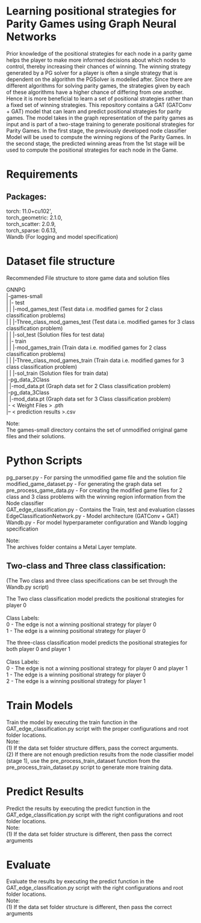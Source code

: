 # Learning positional strategies for Parity Games using Graph Neural Networks

Prior knowledge of the positional strategies for each node in a parity game helps the player to make more informed decisions about which nodes to control, thereby increasing their chances of winning. The winning strategy generated by a PG solver for a player is often a single strategy that is dependent on the algorithm the PGSolver is modelled after. Since there are different algorithms for solving parity games, the strategies given by each of these algorithms have a higher chance of differing from one another. Hence it is more beneficial to learn a set of positional strategies rather than a fixed set of winning strategies. This repository contains a GAT (GATConv + GAT) model that can learn and predict positional strategies for parity games.
The model takes in the graph representation of the parity games as input and is part of a two-stage training to generate positional strategies for Parity Games. In the first stage, the previously developed node classifier Model will be used to compute the winning regions of the Parity Games. In the second stage, the predicted winning areas from the 1st stage will be used to compute the positional strategies for each node in the Game.

# Requirements

## Packages: <br>

torch: 11.0+cu102', <br>
torch_geometric: 2.1.0, <br>
torch_scatter: 2.0.9, <br>
torch_sparse: 0.6.13, <br>
Wandb (For logging and model specification) <br>

# Dataset file structure

Recommended File structure to store game data and solution files <br>

GNNPG <br>
 |-games-small <br>
 | |- test <br>
 | | |-mod_games_test (Test data i.e. modified games for 2 class classification problems) <br>
 | | |-Three_class_mod_games_test (Test data i.e. modified games for 3 class classification problem) <br>
 | | |-sol_test (Solution files for test data) <br>
 | |- train <br>
 | | |-mod_games_train (Train data i.e. modified games for 2 class classification problems) <br>
 | | |-Three_class_mod_games_train (Train data i.e. modified games for 3 class classification problem) <br>
 | | |-sol_train (Solution files for train data) <br>
 |-pg_data_2Class <br>
 | |-mod_data.pt (Graph data set for 2 Class classification problem) <br>
 |-pg_data_3Class <br>
 | |-mod_data.pt (Graph data set for 3 Class classification problem) <br>
 |- &lt; Weight Files &gt; .pth <br>
 |– &lt; prediction results &gt;.csv <br>

Note: <br>
The games-small directory contains the set of unmodified orriginal game files and their solutions.


# Python Scripts

pg_parser.py - For parsing the unmodified game file and the solution file <br>
modified_game_dataset.py - For generating the graph data set <br>
pre_process_game_data.py - For creating the modified game files for 2 class and 3 class problems with the winning region information from the Node 
classifier <br>
GAT_edge_classification.py - Contains the Train, test and evaluation classes <br>
EdgeClassificationNetwork.py - Model architecture (GATConv + GAT) <br>
Wandb.py - For model hyperparameter configuration and Wandb logging specification <br>

Note: <br>
The archives folder contains a Metal Layer template.

## Two-class and Three class classification: <br>

(The Two class and three class specifications can be set through the Wandb.py script) <br>

The Two class classification model predicts the positional strategies for player 0 <br>
<br>
 Class Labels: <br>
  0 - The edge is not a winning positional strategy for player 0 <br>
  1 - The edge is a winning positional strategy for player 0 <br>

The three-class classification model predicts the positional strategies for both player 0 and player 1 <br>
 <br>
 Class Labels: <br>
  0 - The edge is not a winning positional strategy for player 0 and player 1 <br>
  1 - The edge is a winning positional strategy for player 0 <br>
  2 - The edge is a winning positional strategy for player 1 <br>

# Train Models

Train the model by executing the train function in the GAT_edge_classification.py script with the proper configurations and root folder locations.
<br>
Note: <br>
 (1) If the data set folder structure differs, pass the correct arguments. <br>
 (2) If there are not enough prediction results from the node classifier model (stage 1), use the pre_process_train_dataset function from the pre_process_train_dataset.py script to generate more training data.

# Predict Results

Predict the results by executing the predict function in the GAT_edge_classification.py script with the right configurations and root folder locations. 
<br>
Note: <br>
 (1) If the data set folder structure is different, then pass the correct arguments

# Evaluate

Evaluate the results by executing the predict function in the GAT_edge_classification.py script with the right configurations and root folder locations. 
<br>
Note: <br>
 (1) If the data set folder structure is different, then pass the correct arguments
